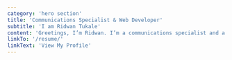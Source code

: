 ```yaml
---
category: 'hero section'
title: 'Communications Specialist & Web Developer'
subtitle: 'I am Ridwan Tukale'
content: 'Greetings, I’m Ridwan. I’m a communications specialist and a web developer living in Hargeisa, Somaliland. I am a fan of technology, entrepreneurship, and writing. I’m also interested in innovation and web development. You can hire me with a click on the button above.'
linkTo: '/resume/'
linkText: 'View My Profile'
---
```

